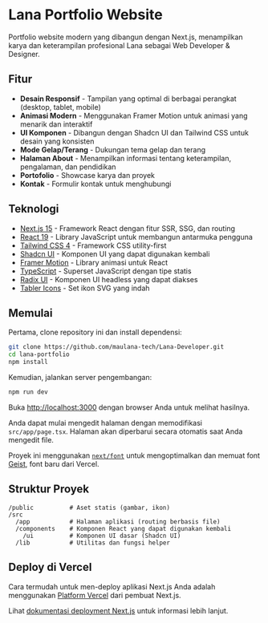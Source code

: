 # Lana Portfolio Website

Portfolio website modern yang dibangun dengan Next.js, menampilkan karya dan keterampilan profesional Lana sebagai Web Developer & Designer.

## Fitur

- **Desain Responsif** - Tampilan yang optimal di berbagai perangkat (desktop, tablet, mobile)
- **Animasi Modern** - Menggunakan Framer Motion untuk animasi yang menarik dan interaktif
- **UI Komponen** - Dibangun dengan Shadcn UI dan Tailwind CSS untuk desain yang konsisten
- **Mode Gelap/Terang** - Dukungan tema gelap dan terang
- **Halaman About** - Menampilkan informasi tentang keterampilan, pengalaman, dan pendidikan
- **Portofolio** - Showcase karya dan proyek
- **Kontak** - Formulir kontak untuk menghubungi

## Teknologi

- [Next.js 15](https://nextjs.org/) - Framework React dengan fitur SSR, SSG, dan routing
- [React 19](https://react.dev/) - Library JavaScript untuk membangun antarmuka pengguna
- [Tailwind CSS 4](https://tailwindcss.com/) - Framework CSS utility-first
- [Shadcn UI](https://ui.shadcn.com/) - Komponen UI yang dapat digunakan kembali
- [Framer Motion](https://www.framer.com/motion/) - Library animasi untuk React
- [TypeScript](https://www.typescriptlang.org/) - Superset JavaScript dengan tipe statis
- [Radix UI](https://www.radix-ui.com/) - Komponen UI headless yang dapat diakses
- [Tabler Icons](https://tabler-icons.io/) - Set ikon SVG yang indah

## Memulai

Pertama, clone repository ini dan install dependensi:

```bash
git clone https://github.com/maulana-tech/Lana-Developer.git
cd lana-portfolio
npm install
```

Kemudian, jalankan server pengembangan:

```bash
npm run dev
```

Buka [http://localhost:3000](http://localhost:3000) dengan browser Anda untuk melihat hasilnya.

Anda dapat mulai mengedit halaman dengan memodifikasi `src/app/page.tsx`. Halaman akan diperbarui secara otomatis saat Anda mengedit file.

Proyek ini menggunakan [`next/font`](https://nextjs.org/docs/app/building-your-application/optimizing/fonts) untuk mengoptimalkan dan memuat font [Geist](https://vercel.com/font), font baru dari Vercel.

## Struktur Proyek

```
/public          # Aset statis (gambar, ikon)
/src
  /app           # Halaman aplikasi (routing berbasis file)
  /components    # Komponen React yang dapat digunakan kembali
    /ui          # Komponen UI dasar (Shadcn UI)
  /lib           # Utilitas dan fungsi helper
```

## Deploy di Vercel

Cara termudah untuk men-deploy aplikasi Next.js Anda adalah menggunakan [Platform Vercel](https://vercel.com/new?utm_medium=default-template&filter=next.js&utm_source=create-next-app&utm_campaign=create-next-app-readme) dari pembuat Next.js.

Lihat [dokumentasi deployment Next.js](https://nextjs.org/docs/app/building-your-application/deploying) untuk informasi lebih lanjut.
